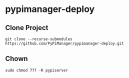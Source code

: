 # pypimanager-deploy


## Clone Project

`git clone --recurse-submodules https://github.com/PyPiManager/pypimanager-deploy.git`


## Chown

`sudo chmod 777 -R pypiserver`

